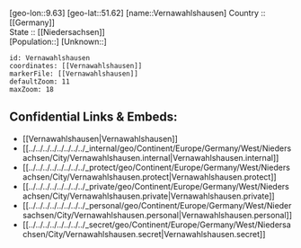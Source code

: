 ﻿---
location: [51.62,9.63] 
mapzoom: [7,12] 
mapmarker: city 
type: City
tags:
- geo/City


SpocWebEntityId: 35251
isDeleted: false
confidential: public

---
[geo-lon::9.63] 
[geo-lat::51.62] 
[name::Vernawahlshausen] 
Country :: [[Germany]]  
State :: [[Niedersachsen]]  
[Population::] 
[Unknown::] 


```leaflet
id: Vernawahlshausen
coordinates: [[Vernawahlshausen]] 
markerFile: [[Vernawahlshausen]] 
defaultZoom: 11 
maxZoom: 18
```


## Confidential Links & Embeds: 
- [[Vernawahlshausen|Vernawahlshausen]]  
- [[../../../../../../../../_internal/geo/Continent/Europe/Germany/West/Niedersachsen/City/Vernawahlshausen.internal|Vernawahlshausen.internal]] 
- [[../../../../../../../../_protect/geo/Continent/Europe/Germany/West/Niedersachsen/City/Vernawahlshausen.protect|Vernawahlshausen.protect]] 
- [[../../../../../../../../_private/geo/Continent/Europe/Germany/West/Niedersachsen/City/Vernawahlshausen.private|Vernawahlshausen.private]] 
- [[../../../../../../../../_personal/geo/Continent/Europe/Germany/West/Niedersachsen/City/Vernawahlshausen.personal|Vernawahlshausen.personal]] 
- [[../../../../../../../../_secret/geo/Continent/Europe/Germany/West/Niedersachsen/City/Vernawahlshausen.secret|Vernawahlshausen.secret]] 
